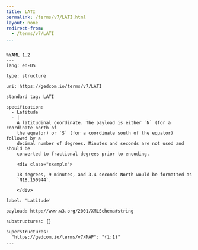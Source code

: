 ```yaml
---
title: LATI
permalink: /terms/v7/LATI.html
layout: none
redirect-from:
  - /terms/v7/LATI
...
```


```

%YAML 1.2
---
lang: en-US

type: structure

uri: https://gedcom.io/terms/v7/LATI

standard tag: LATI

specification:
  - Latitude
  - |
    A latitudinal coordinate. The payload is either `N` (for a coordinate north of
    the equator) or `S` (for a coordinate south of the equator) followed by a
    decimal number of degrees. Minutes and seconds are not used and should be
    converted to fractional degrees prior to encoding.
    
    <div class="example">
    
    18 degrees, 9 minutes, and 3.4 seconds North would be formatted as
    `N18.150944`.
    
    </div>

label: 'Latitude'

payload: http://www.w3.org/2001/XMLSchema#string

substructures: {}

superstructures:
  "https://gedcom.io/terms/v7/MAP": "{1:1}"
...

```
